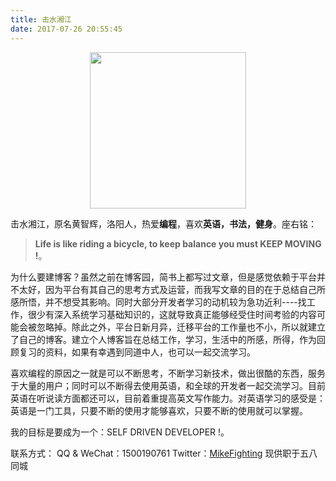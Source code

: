 ```yaml
---
title: 击水湘江
date: 2017-07-26 20:55:45
---
```


<img src="http://blog.unidropper.com/blog/mikefighting.JPG" width="250" heigt="250" style="display:block;margin:0 auto">

击水湘江，原名黄智辉，洛阳人，热爱**编程**，喜欢**英语，书法，健身**。座右铭：

> **Life is like riding a bicycle, to keep balance you must KEEP MOVING !**。

为什么要建博客？虽然之前在博客园，简书上都写过文章，但是感觉依赖于平台并不太好，因为平台有其自己的思考方式及运营，而我写文章的目的在于总结自己所感所悟，并不想受其影响。同时大部分开发者学习的动机较为急功近利----找工作，很少有深入系统学习基础知识的，这就导致真正能够经受住时间考验的内容可能会被忽略掉。除此之外，平台日新月异，迁移平台的工作量也不小，所以就建立了自己的博客。建立个人博客旨在总结工作，学习，生活中的所感，所得，作为回顾复习的资料，如果有幸遇到同道中人，也可以一起交流学习。

喜欢编程的原因之一就是可以不断思考，不断学习新技术，做出很酷的东西，服务于大量的用户；同时可以不断得去使用英语，和全球的开发者一起交流学习。目前英语在听说读方面都还可以，目前着重提高英文写作能力。对英语学习的感受是：英语是一门工具，只要不断的使用才能够喜欢，只要不断的使用就可以掌握。

我的目标是要成为一个：SELF DRIVEN DEVELOPER !。

联系方式：
QQ & WeChat：1500190761
Twitter：[MikeFighting](https://twitter.com/MikeFighting)
现供职于五八同城
